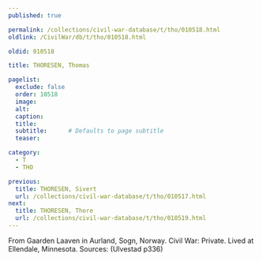 ```yaml
---
published: true

permalink: /collections/civil-war-database/t/tho/010518.html
oldlink: /CivilWar/db/t/tho/010518.html

oldid: 010518

title: THORESEN, Thomas

pagelist:
  exclude: false
  order: 10518
  image: 
  alt:
  caption:
  title:
  subtitle:      # Defaults to page subtitle
  teaser:

category: 
  - T 
  - THO

previous:
  title: THORESEN, Sivert
  url: /collections/civil-war-database/t/tho/010517.html  
next:
  title: THORESEN, Thore
  url: /collections/civil-war-database/t/tho/010519.html   
---
```

From Gaarden Laaven in Aurland, Sogn, Norway. Civil War: Private. Lived at Ellendale, Minnesota. Sources: (Ulvestad p336)
